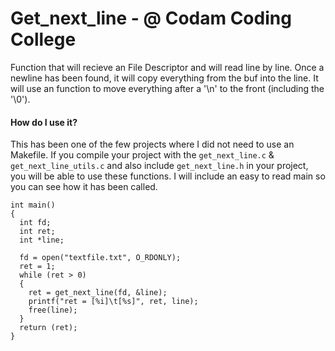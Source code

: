 # Get_next_line - @ Codam Coding College
Function that will recieve an File Descriptor and will read line by line.
Once a newline has been found, it will copy everything from the buf into the line.
It will use an function to move everything after a '\n' to the front (including the '\0').


#### How do I use it?
This has been one of the few projects where I did not need to use an Makefile.
If you compile your project with the `get_next_line.c` & `get_next_line_utils.c` and also include `get_next_line.h` in your project,
you will be able to use these functions. I will include an easy to read main so you can see how it has been called.

```
int main()
{
  int fd;
  int ret;
  int *line;
  
  fd = open("textfile.txt", O_RDONLY);
  ret = 1;
  while (ret > 0)
  {
    ret = get_next_line(fd, &line);
    printf("ret = [%i]\t[%s]", ret, line);
    free(line);
  }
  return (ret);
}
```
